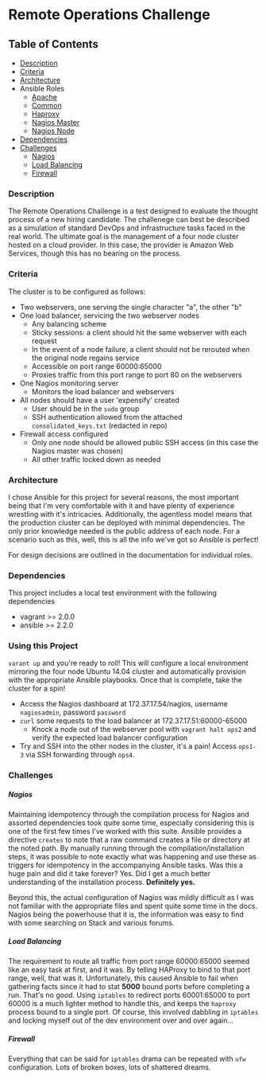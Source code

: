 # Remote Operations Challenge

## Table of Contents

* [Description](#description)
* [Criteria](#criteria)
* [Architecture](#architecture)
* Ansible Roles
    * [Apache](docs/roles/apache.md)
    * [Common](docs/roles/common.md)
    * [Haproxy](docs/roles/haproxy.md)
    * [Nagios Master](docs/roles/nagios_master.md)
    * [Nagios Node](docs/roles/nagios_node.md)
* [Dependencies](#dependencies)
* [Challenges](#challenges)
    * [Nagios](#nagios)
    * [Load Balancing](#load-balancing)
    * [Firewall](#firewall)

### Description

The Remote Operations Challenge is a test designed to evaluate the thought
process of a new hiring candidate. The challenege can best be described as
a simulation of standard DevOps and infrastructure tasks faced in the real
world. The ultimate goal is the management of a four node cluster hosted on
a cloud provider. In this case, the provider is Amazon Web Services, though
this has no bearing on the process.

### Criteria

The cluster is to be configured as follows:

* Two webservers, one serving the single character "a", the other "b"
* One load balancer, servicing the two webserver nodes
    - Any balancing scheme
    - Sticky sessions: a client should hit the same webserver with each request
    - In the event of a node failure, a client should not be rerouted when the original node regains service
    - Accessible on port range 60000:65000
    - Proxies traffic from this port range to port 80 on the webservers
* One Nagios monitoring server
    - Monitors the load balancer and webservers
* All nodes should have a user 'expensify' created
    - User should be in the `sudo` group
    - SSH authentication allowed from the attached `consolidated_keys.txt` (redacted in repo)
* Firewall access configured
    - Only one node should be allowed public SSH access (in this case the Nagios master was chosen)
    - All other traffic locked down as needed

### Architecture

I chose Ansible for this project for several reasons, the most important being
that I'm very comfortable with it and have plenty of experience wrestling with
it's intricacies. Additionally, the agentless model means that the production
cluster can be deployed with minimal dependencies. The only prior knowledge
needed is the public address of each node. For a scenario such as this, well,
this is all the info we've got so Ansible is perfect!

For design decisions are outlined in the documentation for individual roles.

### Dependencies

This project includes a local test environment with the following dependencies
* vagrant >= 2.0.0
* ansible >= 2.2.0

### Using this Project

`varant up` and you're ready to roll! This will configure a local environment
mirroring the four node Ubuntu 14.04 cluster and automatically provision with
the appropriate Ansible playbooks. Once that is complete, take the cluster for
a spin!
* Access the Nagios dashboard at 172.37.17.54/nagios, username `nagiosadmin`, password `password`
* `curl` some requests to the load balancer at 172.37.17.51:60000-65000
    - Knock a node out of the webserver pool with `vagrant halt ops2` and verify the expected load balancer configuration
* Try and SSH into the other nodes in the cluster, it's a pain! Access `ops1-3` via SSH forwarding through `ops4`.


### Challenges

##### Nagios

Maintaining idempotency through the compilation process for Nagios and assorted
dependencies took quite some time, especially considering this is one of the
first few times I've worked with this suite. Ansible provides a directive
`creates` to note that a raw command creates a file or directory at the noted
path. By manually running through the compilation/installation steps, it was
possible to note exactly what was happening and use these as triggers for
idempotency in the accompanying Ansible tasks. Was this a huge pain and did it
take forever? Yes. Did I get a much better understanding of the installation
process. **Definitely yes.**

Beyond this, the actual configuration of Nagios was mildly difficult as I was
not familiar with the appropriate files and spent quite some time in the docs.
Nagios being the powerhouse that it is, the information was easy to find with
some searching on Stack and various forums.

##### Load Balancing

The requirement to route all traffic from port range 60000:65000 seemed like an
easy task at first, and it was. By telling HAProxy to bind to that port range,
well, that was it. Unfortunately, this caused Ansible to fail when gathering
facts since it had to stat **5000** bound ports before completing a run. That's
no good. Using `iptables` to redirect ports 60001:65000 to port 60000 is a much
lighter method to handle this, and keeps the `haproxy` process bound to a
single port. Of course, this involved dabbling in `iptables` and locking myself
out of the dev environment over and over again...

##### Firewall

Everything that can be said for `iptables` drama can be repeated with `ufw`
configuration. Lots of broken boxes, lots of shattered dreams.
